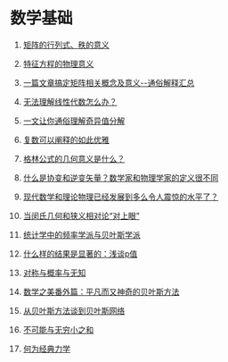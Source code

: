 ﻿<!--
  Copyright (c) 2019, Xin YUAN, courses of Zhejiang University
  All rights reserved.

  This program is free software; you can redistribute it and/or
  modify it under the terms of the 2-Clause BSD License.

  Author contact information:
    yxxinyuan@zju.edu.cn
-->

# 数学基础

1. [矩阵的行列式、秩的意义](https://mp.weixin.qq.com/s/Nm3EQQ_JmJ3It9U8_W0a1Q)

1. [特征方程的物理意义](https://mp.weixin.qq.com/s/XBQtZH2qT5Dpkd2GRoyrhQ)

1. [一篇文章搞定矩阵相关概念及意义--通俗解释汇总](https://mp.weixin.qq.com/s/VKD9H1MSZ9he9JXe0Z6gzA)

1. [无法理解线性代数怎么办？](https://mp.weixin.qq.com/s/ndAbeKo8B3nrYQ5toGb1jA)

1. [一文让你通俗理解奇异值分解](https://mp.weixin.qq.com/s/4AAqOcr14beOaamaETektQ)

1. [复数可以阐释的如此优雅](https://mp.weixin.qq.com/s/SJ5a84U2mrKAaqyvNZrBeA)

1. [格林公式的几何意义是什么？](https://mp.weixin.qq.com/s/vvpLvD_Dz47HZLeulI889A)

1. [什么是协变和逆变矢量？数学家和物理学家的定义很不同](http://wap.sciencenet.cn/blog-583426-1135202.html?mobile=1)

1. [现代数学和理论物理已经发展到多么令人震惊的水平了？](https://mp.weixin.qq.com/s/lPpqNsEw4IKkfyvD_DTKVw)

1. [当闵氏几何和狭义相对论“对上眼”](https://mp.weixin.qq.com/s/-PY0c94lY-TbCpej7ACKMA)

1. [统计学中的频率学派与贝叶斯学派](https://blog.csdn.net/huguozhiengr/article/details/81777577)

1. [什么样的结果是显著的：浅谈p值](http://blog.sciencenet.cn/blog-927304-1093043.html)

1. [对称与概率与无知](http://blog.sciencenet.cn/blog-279992-1060276.html)

1. [数学之美番外篇：平凡而又神奇的贝叶斯方法](http://mindhacks.cn/2008/09/21/the-magical-bayesian-method/)

1. [从贝叶斯方法谈到贝叶斯网络](https://mp.weixin.qq.com/s/Qv1EAWTS-neRwbrIa_2IiQ)

1. [不可能与无穷小之和](http://blog.sciencenet.cn/blog-3303836-1093108.html)

1. [何为经典力学](http://wap.sciencenet.cn/blog-528739-1124627.html?mobile=1&from=timeline)
